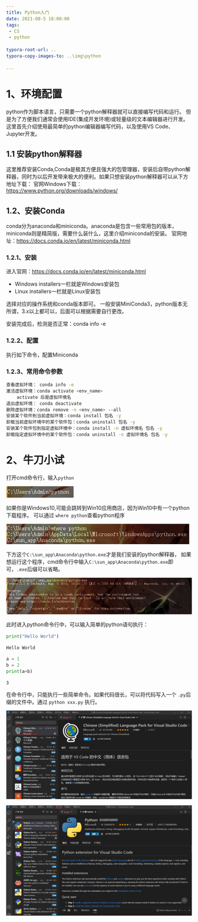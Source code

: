 ```yaml
---
title: Python入门
date: 2021-08-5 18:00:00
tags:
 - CS
 - python

typora-root-url: ..
typora-copy-images-to: ..\img\python

---
```




# 1、环境配置

python作为脚本语言，只需要一个python解释器就可以直接编写代码和运行。
但是为了方便我们通常会使用IDE(集成开发环境)或轻量级的文本编辑器进行开发。
这里首先介绍使用最简单的python编辑器编写代码，以及使用VS Code、Jupyter开发。

## 1.1 安装python解释器

这里推荐安装Conda,Conda是极其方便且强大的包管理器，安装后自带python解释器，同时为以后开发带来极大的便利。如果只想安装python解释器可以从下方地址下载：
官网Windows下载：https://www.python.org/downloads/windows/

## 1.2、安装Conda

conda分为anaconda和miniconda。anaconda是包含一些常用包的版本，miniconda则是精简版，需要什么装什么，这里介绍miniconda的安装。
官网地址：https://docs.conda.io/en/latest/miniconda.html

### 1.2.1、安装

进入官网：https://docs.conda.io/en/latest/miniconda.html

+ Windows installers一栏就是Windows安装包
+ Linux installers一栏就是Linux安装包

选择对应的操作系统和conda版本即可。
一般安装MiniConda3，python版本无所谓，3.x以上都可以，后面可以根据需要自行更改。

安装完成后，检测是否正常：conda info -e

### 1.2.2、配置

执行如下命令，配置Miniconda

### 1.2.3、常用命令参数

``` bash
查看虚拟环境： conda info -e
激活虚拟环境：conda activate <env_name>
	activate 后是虚拟环境名
退出虚拟环境： conda deactivate
删除虚拟环境：conda remove -n <env_name> --all
安装某个软件到当前虚拟环境：conda install 包名 -y
卸载当前虚拟环境中的某个软件包：conda uninstall 包名 -y
安装某个软件包到指定虚拟环境中：conda install -n 虚拟环境名 包名 -y
卸载指定虚拟环境中的某个软件包：conda uninstall -n 虚拟环境名 包名 -y
```

# 2、牛刀小试

打开cmd命令行，输入`python`

![image-20210805160322930](/img/python/image-20210805160322930.png)



如果你是Windows10,可能会跳转到Win10应用商店，因为Win10中有一个python下载程序。
可以通过 `where python`查看python程序

![image-20210805160005211](/img/python/image-20210805160005211.png)

下方这个`C:\sun_app\Anaconda\python.exe`才是我们安装的python解释器，
如果想运行这个程序，cmd命令行中输入`C:\sun_app\Anaconda\python.exe`即可，`.exe`后缀可以省略。

![image-20210805160533737](/img/python/image-20210805160533737.png)

此时进入python命令行中，可以输入简单的python语句执行：


```python
print("Hello World")
```

    Hello World



```python
a = 1
b = 2
print(a+b)
```

    3


在命令行中，只能执行一些简单命令。如果代码很长，可以将代码写入一个 `.py`后缀的文件中。通过 `python xxx.py` 执行。

![image-20210805165404778](/img/python/image-20210805165404778.png)



![image-20210805163940858](/img/python/image-20210805163940858.png)